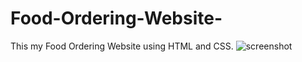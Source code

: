# Food-Ordering-Website-
This my Food Ordering Website using HTML and CSS.
![screenshot](https://github.com/arizzaa13/Food-Ordering-Website-/assets/78647475/123db2d3-52e0-4504-84a5-1710abad1a4c)
